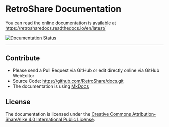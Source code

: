 # RetroShare Documentation

You can read the online documentation is available at https://retrosharedocs.readthedocs.io/en/latest/

[![Documentation Status](https://readthedocs.org/projects/retroshare/badge/?version=latest)](http://retroshare.readthedocs.io/en/latest/?badge=latest)

---

## Contribute

- Please send a Pull Request via GitHub or edit directly online via GitHub WebEditor
- Source Code: https://github.com/RetroShare/docs.git
- The documentation is using [MkDocs](http://www.mkdocs.org/user-guide/writing-your-docs/)

## License

The documentation is licensed under the [Creative Commons Attribution-ShareAlike 4.0 International Public License](https://creativecommons.org/licenses/by-sa/4.0/).
